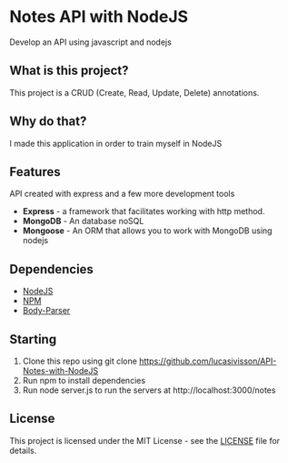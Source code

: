 # Notes API with NodeJS
Develop an API using javascript and nodejs

## What is this project?
This project is a CRUD (Create, Read, Update, Delete) annotations.

## Why do that?
I made this application in order to train myself in NodeJS

## Features
API created with express and a few more development tools

+ **Express** - a framework that facilitates working with http method.    
+ **MongoDB** - An database noSQL  
+ **Mongoose** - An ORM that allows you to work with MongoDB using nodejs

## Dependencies
+ [NodeJS](https://nodejs.org/en/)  
+ [NPM](https://www.npmjs.com/get-npm)  
+ [Body-Parser](https://www.npmjs.com/package/body-parser)

## Starting
1. Clone this repo using git clone https://github.com/lucasivisson/API-Notes-with-NodeJS
2. Run npm to install dependencies
3. Run node server.js to run the servers at http://localhost:3000/notes

## License
This project is licensed under the MIT License - see the [LICENSE](https://github.com/lucasivisson/API-Notes-with-NodeJS/blob/master/LICENSE) file for details.
